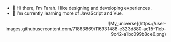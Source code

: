 - 👋 Hi there, I’m Farah. I like designing and developing experiences.
- 🌱 I’m currently learning more of JavaScript and Vue.
<p style="text-align: right;">
![My_universe](https://user-images.githubusercontent.com/71863869/116931488-e323d880-ac15-11eb-9c42-a1bc099b8ce6.png)
  </p>

<!---
auorra/auorra is a ✨ special ✨ repository because its `README.md` (this file) appears on your GitHub profile.
You can click the Preview link to take a look at your changes.
--->
